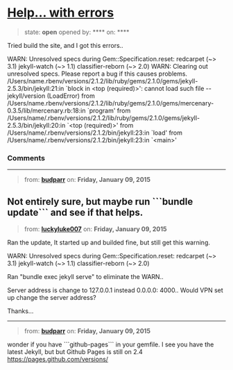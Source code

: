 # [Help... with errors](https://github.com/jekyll/jekyll-help/issues/234)

> state: **open** opened by: **** on: ****

Tried build the site, and I got this errors..

WARN: Unresolved specs during Gem::Specification.reset:
      redcarpet (~&gt; 3.1)
      jekyll-watch (~&gt; 1.1)
      classifier-reborn (~&gt; 2.0)
WARN: Clearing out unresolved specs.
Please report a bug if this causes problems.
/Users/name.rbenv/versions/2.1.2/lib/ruby/gems/2.1.0/gems/jekyll-2.5.3/bin/jekyll:21:in &#x60;block in &lt;top (required)&gt;&#x27;: cannot load such file -- jekyll/version (LoadError)
	from /Users/name.rbenv/versions/2.1.2/lib/ruby/gems/2.1.0/gems/mercenary-0.3.5/lib/mercenary.rb:18:in &#x60;program&#x27;
	from /Users/name/.rbenv/versions/2.1.2/lib/ruby/gems/2.1.0/gems/jekyll-2.5.3/bin/jekyll:20:in &#x60;&lt;top (required)&gt;&#x27;
	from /Users/name/.rbenv/versions/2.1.2/bin/jekyll:23:in &#x60;load&#x27;
	from /Users/name/.rbenv/versions/2.1.2/bin/jekyll:23:in &#x60;&lt;main&gt;&#x27;


### Comments

---
> from: [**budparr**](https://github.com/jekyll/jekyll-help/issues/234#issuecomment-69382945) on: **Friday, January 09, 2015**

Not entirely sure, but maybe run &#x60;&#x60;&#x60;bundle update&#x60;&#x60;&#x60; and see if that helps.
---
> from: [**luckyluke007**](https://github.com/jekyll/jekyll-help/issues/234#issuecomment-69384629) on: **Friday, January 09, 2015**

Ran the update, It started up and builded fine, but still get this warning. 

WARN: Unresolved specs during Gem::Specification.reset:
      redcarpet (~&gt; 3.1)
      jekyll-watch (~&gt; 1.1)
      classifier-reborn (~&gt; 2.0)

Ran &quot;bundle exec jekyll serve&quot; to eliminate the WARN..

Server address is change to 127.0.0.1 instead 0.0.0.0: 4000.. Would VPN set up change the server address?

Thanks...


---
> from: [**budparr**](https://github.com/jekyll/jekyll-help/issues/234#issuecomment-69385178) on: **Friday, January 09, 2015**

wonder if you have &#x60;&#x60;&#x60;github-pages&#x60;&#x60;&#x60; in your gemfile. I see you have the latest Jekyll, but but Github Pages is still on 2.4 https://pages.github.com/versions/
